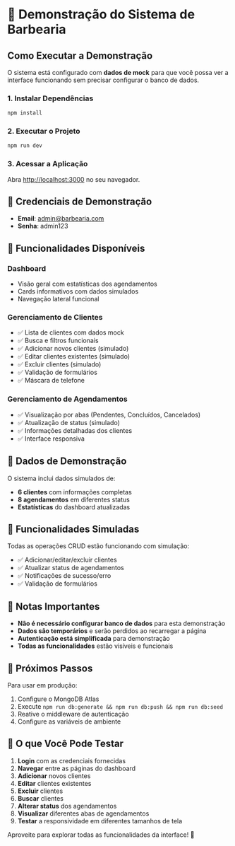 # 🚀 Demonstração do Sistema de Barbearia

## Como Executar a Demonstração

O sistema está configurado com **dados de mock** para que você possa ver a interface funcionando sem precisar configurar o banco de dados.

### 1. Instalar Dependências
```bash
npm install
```

### 2. Executar o Projeto
```bash
npm run dev
```

### 3. Acessar a Aplicação
Abra [http://localhost:3000](http://localhost:3000) no seu navegador.

## 🔐 Credenciais de Demonstração

- **Email**: admin@barbearia.com
- **Senha**: admin123

## 📱 Funcionalidades Disponíveis

### Dashboard
- Visão geral com estatísticas dos agendamentos
- Cards informativos com dados simulados
- Navegação lateral funcional

### Gerenciamento de Clientes
- ✅ Lista de clientes com dados mock
- ✅ Busca e filtros funcionais
- ✅ Adicionar novos clientes (simulado)
- ✅ Editar clientes existentes (simulado)
- ✅ Excluir clientes (simulado)
- ✅ Validação de formulários
- ✅ Máscara de telefone

### Gerenciamento de Agendamentos
- ✅ Visualização por abas (Pendentes, Concluídos, Cancelados)
- ✅ Atualização de status (simulado)
- ✅ Informações detalhadas dos clientes
- ✅ Interface responsiva

## 🎨 Dados de Demonstração

O sistema inclui dados simulados de:
- **6 clientes** com informações completas
- **8 agendamentos** em diferentes status
- **Estatísticas** do dashboard atualizadas

## 🔄 Funcionalidades Simuladas

Todas as operações CRUD estão funcionando com simulação:
- ✅ Adicionar/editar/excluir clientes
- ✅ Atualizar status de agendamentos
- ✅ Notificações de sucesso/erro
- ✅ Validação de formulários

## 📝 Notas Importantes

- **Não é necessário configurar banco de dados** para esta demonstração
- **Dados são temporários** e serão perdidos ao recarregar a página
- **Autenticação está simplificada** para demonstração
- **Todas as funcionalidades** estão visíveis e funcionais

## 🚀 Próximos Passos

Para usar em produção:
1. Configure o MongoDB Atlas
2. Execute `npm run db:generate && npm run db:push && npm run db:seed`
3. Reative o middleware de autenticação
4. Configure as variáveis de ambiente

## 🎯 O que Você Pode Testar

1. **Login** com as credenciais fornecidas
2. **Navegar** entre as páginas do dashboard
3. **Adicionar** novos clientes
4. **Editar** clientes existentes
5. **Excluir** clientes
6. **Buscar** clientes
7. **Alterar status** dos agendamentos
8. **Visualizar** diferentes abas de agendamentos
9. **Testar** a responsividade em diferentes tamanhos de tela

Aproveite para explorar todas as funcionalidades da interface! 🎉
